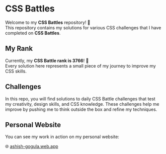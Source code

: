 # CSS Battles

Welcome to my **CSS Battles** repository! 🚀  
This repository contains my solutions for various CSS challenges that I have completed on **CSS Battles**.

## My Rank
Currently, my **CSS Battle rank is 3766**! 🎯  
Every solution here represents a small piece of my journey to improve my CSS skills.

## Challenges
In this repo, you will find solutions to daily CSS Battle challenges that test my creativity, design skills, and CSS knowledge. These challenges help me improve by pushing me to think outside the box and refine my techniques.

## Personal Website
You can see my work in action on my personal website:

🌐 [ashish-gogula.web.app](https://ashish-gogula.web.app)  


